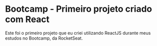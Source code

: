 # Bootcamp - Primeiro projeto criado com React

Este foi o primeiro projeto que eu criei utilizando ReactJS durante meus estudos no Bootcamp, da RocketSeat.

